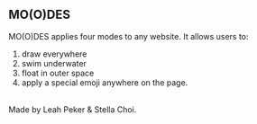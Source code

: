 ## MO(O)DES
MO(O)DES applies four modes to any website. It allows users to:<br>
1. draw everywhere<br>
2. swim underwater<br>
3. float in outer space<br>
4. apply a special emoji anywhere on the page.<br><br>

Made by Leah Peker & Stella Choi.
